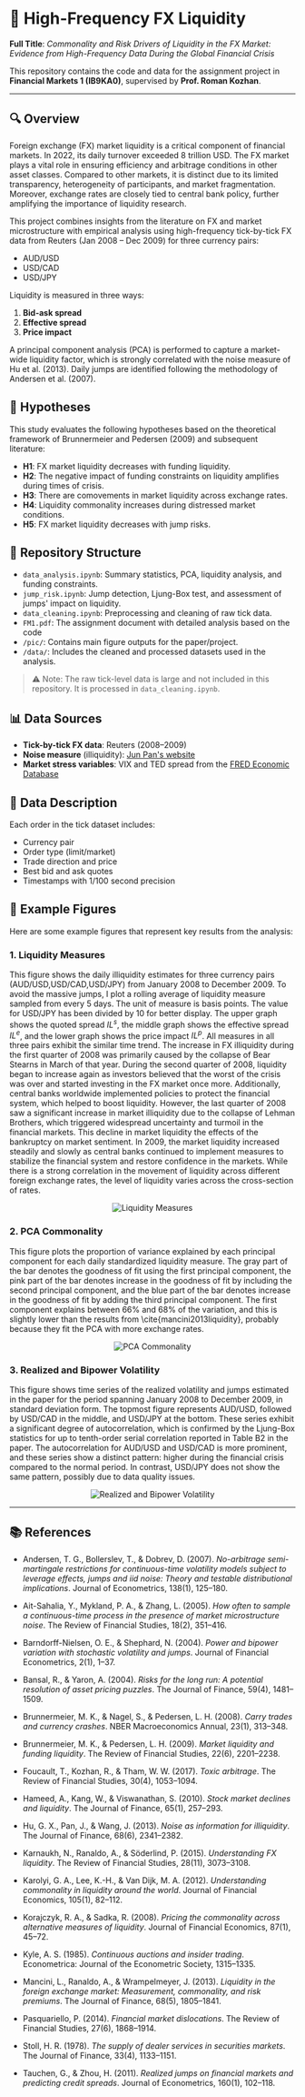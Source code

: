 # 💱 High-Frequency FX Liquidity

**Full Title**: *Commonality and Risk Drivers of Liquidity in the FX Market: Evidence from High-Frequency Data During the Global Financial Crisis*

This repository contains the code and data for the assignment project in **Financial Markets 1 (IB9KA0)**, supervised by **Prof. Roman Kozhan**.

---

## 🔍 Overview

Foreign exchange (FX) market liquidity is a critical component of financial markets. In 2022, its daily turnover exceeded 8 trillion USD. The FX market plays a vital role in ensuring efficiency and arbitrage conditions in other asset classes. Compared to other markets, it is distinct due to its limited transparency, heterogeneity of participants, and market fragmentation. Moreover, exchange rates are closely tied to central bank policy, further amplifying the importance of liquidity research.

This project combines insights from the literature on FX and market microstructure with empirical analysis using high-frequency tick-by-tick FX data from Reuters (Jan 2008 – Dec 2009) for three currency pairs:

- AUD/USD  
- USD/CAD  
- USD/JPY

Liquidity is measured in three ways:
1. **Bid-ask spread**
2. **Effective spread**
3. **Price impact**

A principal component analysis (PCA) is performed to capture a market-wide liquidity factor, which is strongly correlated with the noise measure of Hu et al. (2013). Daily jumps are identified following the methodology of Andersen et al. (2007).

## 🧪 Hypotheses

This study evaluates the following hypotheses based on the theoretical framework of Brunnermeier and Pedersen (2009) and subsequent literature:

- **H1**: FX market liquidity decreases with funding liquidity.
- **H2**: The negative impact of funding constraints on liquidity amplifies during times of crisis.
- **H3**: There are comovements in market liquidity across exchange rates.
- **H4**: Liquidity commonality increases during distressed market conditions.
- **H5**: FX market liquidity decreases with jump risks.

## 📁 Repository Structure

- `data_analysis.ipynb`: Summary statistics, PCA, liquidity analysis, and funding constraints.
- `jump_risk.ipynb`: Jump detection, Ljung-Box test, and assessment of jumps' impact on liquidity.
- `data_cleaning.ipynb`: Preprocessing and cleaning of raw tick data.
- `FM1.pdf`:  The assignment document with detailed analysis based on the code
- `/pic/`: Contains main figure outputs for the paper/project.
- `/data/`: Includes the cleaned and processed datasets used in the analysis.

> ⚠️ Note: The raw tick-level data is large and not included in this repository. It is processed in `data_cleaning.ipynb`.

## 📊 Data Sources

- **Tick-by-tick FX data**: Reuters (2008–2009)
- **Noise measure** (illiquidity): [Jun Pan's website](https://en.saif.sjtu.edu.cn/junpan/)
- **Market stress variables**: VIX and TED spread from the [FRED Economic Database](https://fred.stlouisfed.org/)

## 🧼 Data Description

Each order in the tick dataset includes:
- Currency pair
- Order type (limit/market)
- Trade direction and price
- Best bid and ask quotes
- Timestamps with 1/100 second precision


## 📸 Example Figures

Here are some example figures that represent key results from the analysis:

### 1. **Liquidity Measures**
This figure shows  the daily illiquidity estimates for three currency pairs (AUD/USD,USD/CAD,USD/JPY) from January 2008 to December 2009. To avoid the massive jumps, I plot a rolling average of liquidity measure sampled from every 5 days. The unit of measure is basis points. The value for USD/JPY has been divided by 10 for better display. The upper graph shows the quoted spread $IL^{s}$, the middle graph shows the effective spread $IL^{e}$, and the lower graph shows the price impact $IL^{p}$. All measures in all three pairs exhibit the similar time trend. The increase in FX illiquidity during the first quarter of 2008 was primarily caused by the collapse of Bear Stearns in March of that year. During the second quarter of 2008, liquidity began to increase again as investors believed that the worst of the crisis was over and started investing in the FX market once more. Additionally, central banks worldwide implemented policies to protect the financial system, which helped to boost liquidity. However, the last quarter of 2008 saw a significant increase in market illiquidity due to the collapse of Lehman Brothers, which triggered widespread uncertainty and turmoil in the financial markets. This decline in market liquidity the effects of the bankruptcy on market sentiment. In 2009, the market liquidity increased steadily and slowly as central banks continued to implement measures to stabilize the financial system and restore confidence in the markets. While there is a strong correlation in the movement of liquidity across different foreign exchange rates, the level of liquidity varies across the cross-section of rates. 

<p align="center">
  <img src="pic/liquidity_measures.png" alt="Liquidity Measures">
</p>

### 2. **PCA Commonality**
This figure plots  the proportion of variance explained by each principal component for each daily standardized liquidity measure. The gray part of the bar denotes the goodness of fit using the first principal component,  the pink part of the bar denotes increase in  the goodness of fit by including the second principal component, and the blue part of the bar denotes increase in  the goodness of fit by adding the third principal component. The first component explains between 66\% and 68\% of the variation, and this is slightly lower than the results from \cite{mancini2013liquidity}, probably because they fit the PCA with more exchange rates. 

<p align="center">
  <img src="pic/PCA_commonality.png" alt="PCA Commonality">
</p>


### 3. **Realized and Bipower Volatility**
 This figure shows time series of the realized volatility and jumps estimated in the paper for the period spanning January 2008 to December 2009, in standard deviation form. The topmost figure represents AUD/USD, followed by USD/CAD in the middle, and USD/JPY at the bottom.  These series exhibit a significant degree of autocorrelation, which is confirmed by the Ljung-Box statistics for up to tenth-order serial correlation reported in Table B2 in the paper. The autocorrelation for AUD/USD and USD/CAD is more prominent, and these series show a distinct pattern: higher during the financial crisis compared to the normal period. In contrast, USD/JPY does not show the same pattern, possibly due to data quality issues. 

<p align="center">
  <img src="pic/realized_and_bipower_volatility.png" alt="Realized and Bipower Volatility">
</p>


---

## 📚 References

- Andersen, T. G., Bollerslev, T., & Dobrev, D. (2007). *No-arbitrage semi-martingale restrictions for continuous-time volatility models subject to leverage effects, jumps and iid noise: Theory and testable distributional implications*. Journal of Econometrics, 138(1), 125–180.

- Ait-Sahalia, Y., Mykland, P. A., & Zhang, L. (2005). *How often to sample a continuous-time process in the presence of market microstructure noise*. The Review of Financial Studies, 18(2), 351–416.

- Barndorff-Nielsen, O. E., & Shephard, N. (2004). *Power and bipower variation with stochastic volatility and jumps*. Journal of Financial Econometrics, 2(1), 1–37.

- Bansal, R., & Yaron, A. (2004). *Risks for the long run: A potential resolution of asset pricing puzzles*. The Journal of Finance, 59(4), 1481–1509.

- Brunnermeier, M. K., & Nagel, S., & Pedersen, L. H. (2008). *Carry trades and currency crashes*. NBER Macroeconomics Annual, 23(1), 313–348.

- Brunnermeier, M. K., & Pedersen, L. H. (2009). *Market liquidity and funding liquidity*. The Review of Financial Studies, 22(6), 2201–2238.

- Foucault, T., Kozhan, R., & Tham, W. W. (2017). *Toxic arbitrage*. The Review of Financial Studies, 30(4), 1053–1094.

- Hameed, A., Kang, W., & Viswanathan, S. (2010). *Stock market declines and liquidity*. The Journal of Finance, 65(1), 257–293.

- Hu, G. X., Pan, J., & Wang, J. (2013). *Noise as information for illiquidity*. The Journal of Finance, 68(6), 2341–2382.

- Karnaukh, N., Ranaldo, A., & Söderlind, P. (2015). *Understanding FX liquidity*. The Review of Financial Studies, 28(11), 3073–3108.

- Karolyi, G. A., Lee, K.-H., & Van Dijk, M. A. (2012). *Understanding commonality in liquidity around the world*. Journal of Financial Economics, 105(1), 82–112.

- Korajczyk, R. A., & Sadka, R. (2008). *Pricing the commonality across alternative measures of liquidity*. Journal of Financial Economics, 87(1), 45–72.

- Kyle, A. S. (1985). *Continuous auctions and insider trading*. Econometrica: Journal of the Econometric Society, 1315–1335.

- Mancini, L., Ranaldo, A., & Wrampelmeyer, J. (2013). *Liquidity in the foreign exchange market: Measurement, commonality, and risk premiums*. The Journal of Finance, 68(5), 1805–1841.

- Pasquariello, P. (2014). *Financial market dislocations*. The Review of Financial Studies, 27(6), 1868–1914.

- Stoll, H. R. (1978). *The supply of dealer services in securities markets*. The Journal of Finance, 33(4), 1133–1151.

- Tauchen, G., & Zhou, H. (2011). *Realized jumps on financial markets and predicting credit spreads*. Journal of Econometrics, 160(1), 102–118.


